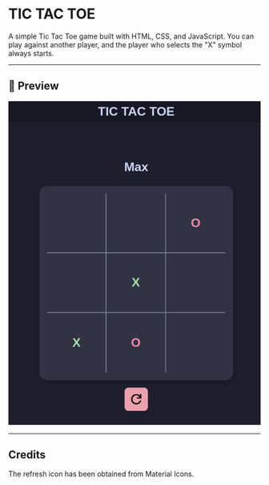 # TIC TAC TOE

A simple Tic Tac Toe game built with HTML, CSS, and JavaScript.
You can play against another player, and the player who selects the "X" symbol always starts.

---

## 📸 Preview

![preview](./mockup.png)

---

## Credits

The refresh icon has been obtained from Material Icons.